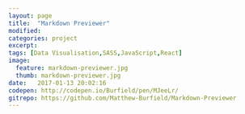 ```yaml
---
layout: page
title:  "Markdown Previewer"
modified:
categories: project
excerpt:
tags: [Data Visualisation,SASS,JavaScript,React]
image: 
  feature: markdown-previewer.jpg
  thumb: markdown-previewer.jpg
date:   2017-01-13 20:02:16
codepen: http://codepen.io/Burfield/pen/MJeeLr/
gitrepo: https://github.com/Matthew-Burfield/Markdown-Previewer
---
```



